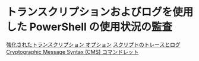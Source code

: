 # トランスクリプションおよびログを使用した PowerShell の使用状況の監査

[強化されたトランスクリプション オプション](audit_transcript.md)
[スクリプトのトレースとログ](audit_script.md)
[Cryptographic Message Syntax (CMS) コマンドレット](audit_cms.md)

<!--HONumber=Jun16_HO4-->


